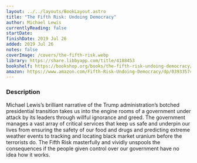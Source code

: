 ```yaml
---
layout: ../../layouts/BookLayout.astro
title: "The Fifth Risk: Undoing Democracy"
author: Michael Lewis
currentlyReading: false
startDate: 
finishDate: 2019 Jul 26
added: 2019 Jul 26
notes: false
coverImage: /covers/the-fifth-risk.webp
library: https://share.libbyapp.com/title/4188453
bookshelf: https://bookshop.org/books/the-fifth-risk-undoing-democracy/9780393357455
amazon: https://www.amazon.com/Fifth-Risk-Undoing-Democracy/dp/0393357457
---
```


### Description
Michael Lewis’s brilliant narrative of the Trump administration’s botched presidential transition takes us into the engine rooms of a government under attack by its leaders through willful ignorance and greed. The government manages a vast array of critical services that keep us safe and underpin our lives from ensuring the safety of our food and drugs and predicting extreme weather events to tracking and locating black market uranium before the terrorists do. The Fifth Risk masterfully and vividly unspools the consequences if the people given control over our government have no idea how it works.

<!-- ### Notes & Highlights -->
